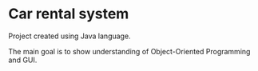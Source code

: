 # Car rental system

Project created using Java language.

The main goal is to show understanding of Object-Oriented Programming and GUI.
